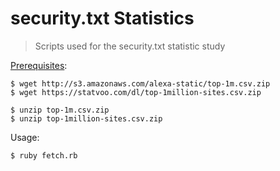 # security.txt Statistics

> Scripts used for the security.txt statistic study

[Prerequisites](https://community.turgensec.com/security-txt-progress-in-ethical-security-research/#Prerequisites):

```
$ wget http://s3.amazonaws.com/alexa-static/top-1m.csv.zip
$ wget https://statvoo.com/dl/top-1million-sites.csv.zip

$ unzip top-1m.csv.zip
$ unzip top-1million-sites.csv.zip
```

Usage:

```
$ ruby fetch.rb
```
